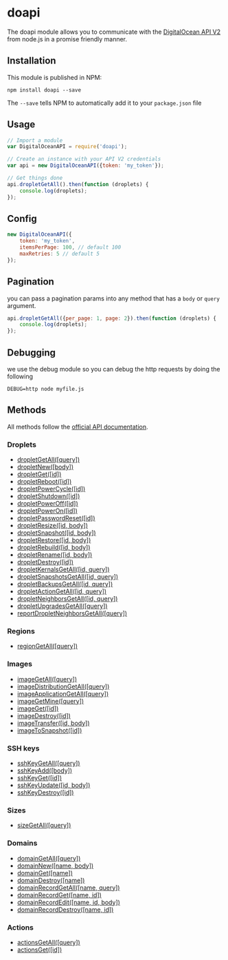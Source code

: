 # doapi

The doapi module allows you to communicate with the [DigitalOcean API V2](https://developers.digitalocean.com/documentation/v2/) from node.js in a promise friendly manner.

## Installation

This module is published in NPM:

```
npm install doapi --save
```

The `--save` tells NPM to automatically add it to your `package.json` file

## Usage

```js
// Import a module
var DigitalOceanAPI = require('doapi');

// Create an instance with your API V2 credentials
var api = new DigitalOceanAPI({token: 'my_token'});

// Get things done
api.dropletGetAll().then(function (droplets) {
	console.log(droplets);
});
```

## Config
```js
new DigitalOceanAPI({
	token: 'my_token',
	itemsPerPage: 100, // default 100
	maxRetries: 5 // default 5
});
```

## Pagination
you can pass a pagination params into any method that has a `body` or `query` argument.

```js
api.dropletGetAll({per_page: 1, page: 2}).then(function (droplets) {
	console.log(droplets);
});
```

## Debugging
we use the debug module so you can debug the http requests by doing the following

```
DEBUG=http node myfile.js
```

## Methods

All methods follow the [official API documentation](https://developers.digitalocean.com/documentation/v2/).

### Droplets

- [dropletGetAll([query])](https://developers.digitalocean.com/documentation/v2/#list-all-droplets)
- [dropletNew([body])](https://developers.digitalocean.com/documentation/v2/#create-a-new-droplet)
- [dropletGet([id])](https://developers.digitalocean.com/documentation/v2/#retrieve-an-existing-droplet-by-id)
- [dropletReboot([id])](https://developers.digitalocean.com/documentation/v2/#reboot-a-droplet)
- [dropletPowerCycle([id])](https://developers.digitalocean.com/documentation/v2/#power-cycle-a-droplet)
- [dropletShutdown([id])](https://developers.digitalocean.com/documentation/v2/#shutdown-a-droplet)
- [dropletPowerOff([id])](https://developers.digitalocean.com/documentation/v2/#power-off-a-droplet)
- [dropletPowerOn([id])](https://developers.digitalocean.com/documentation/v2/#power-on-a-droplet)
- [dropletPasswordReset([id])](https://developers.digitalocean.com/documentation/v2/#password-reset-a-droplet)
- [dropletResize([id, body])](https://developers.digitalocean.com/documentation/v2/#resize-a-droplet)
- [dropletSnapshot([id, body])](https://developers.digitalocean.com/documentation/v2/#snapshot-a-droplet)
- [dropletRestore([id, body])](https://developers.digitalocean.com/documentation/v2/#restore-a-droplet)
- [dropletRebuild([id, body])](https://developers.digitalocean.com/documentation/v2/#rebuild-a-droplet)
- [dropletRename([id, body])](https://developers.digitalocean.com/documentation/v2/#rename-a-droplet)
- [dropletDestroy([id])](https://developers.digitalocean.com/documentation/v2/#delete-a-droplet)
- [dropletKernalsGetAll([id, query])](https://developers.digitalocean.com/documentation/v2/#list-all-available-kernels-for-a-droplet)
- [dropletSnapshotsGetAll([id, query])](https://developers.digitalocean.com/documentation/v2/#list-snapshots-for-a-droplet)
- [dropletBackupsGetAll([id, query])](https://developers.digitalocean.com/documentation/v2/#list-backups-for-a-droplet)
- [dropletActionGetAll([id, query])](https://developers.digitalocean.com/documentation/v2/#list-actions-for-a-droplet)
- [dropletNeighborsGetAll([id, query])](https://developers.digitalocean.com/documentation/v2/#list-neighbors-for-a-droplet)
- [dropletUpgradesGetAll([query])](https://developers.digitalocean.com/documentation/v2/#list-droplet-upgrades)
- [reportDropletNeighborsGetAll([query])](https://developers.digitalocean.com/documentation/v2/#list-all-droplet-neighbors)


### Regions

- [regionGetAll([query])](https://developers.digitalocean.com/documentation/v2/#list-all-regions)

### Images

- [imageGetAll([query])](https://developers.digitalocean.com/documentation/v2/#list-all-images)
- [imageDistributionGetAll([query])](https://developers.digitalocean.com/documentation/v2/#list-all-distribution-images)
- [imageApplicationGetAll([query])](https://developers.digitalocean.com/documentation/v2/#list-all-application-images)
- [imageGetMine([query])](https://developers.digitalocean.com/documentation/v2/#list-a-user-s-images)
- [imageGet([id])](https://developers.digitalocean.com/documentation/v2/#retrieve-an-existing-image-by-id)
- [imageDestroy([id])](https://developers.digitalocean.com/documentation/v2/#delete-an-image)
- [imageTransfer([id, body])](https://developers.digitalocean.com/documentation/v2/#transfer-an-image)
- [imageToSnapshot([id])](https://developers.digitalocean.com/documentation/v2/#convert-an-image-to-a-snapshot)

### SSH keys

- [sshKeyGetAll([query])](https://developers.digitalocean.com/documentation/v2/#list-all-keys)
- [sshKeyAdd([body])](https://developers.digitalocean.com/documentation/v2/#create-a-new-key)
- [sshKeyGet([id])](https://developers.digitalocean.com/documentation/v2/#retrieve-an-existing-key)
- [sshKeyUpdate([id, body])](https://developers.digitalocean.com/documentation/v2/#update-a-key)
- [sshKeyDestroy([id])](https://developers.digitalocean.com/documentation/v2/#destroy-a-key)

### Sizes

- [sizeGetAll([query])](https://developers.digitalocean.com/documentation/v2/#list-all-sizes)

### Domains

- [domainGetAll([query])](https://developers.digitalocean.com/documentation/v2/#list-all-domains)
- [domainNew([name, body])](https://developers.digitalocean.com/documentation/v2/#create-a-new-domain)
- [domainGet([name])](https://developers.digitalocean.com/documentation/v2/#retrieve-an-existing-domain)
- [domainDestroy([name])](https://developers.digitalocean.com/documentation/v2/#delete-a-domain)
- [domainRecordGetAll([name, query])](https://developers.digitalocean.com/documentation/v2/#list-all-domain-records)
- [domainRecordGet([name, id])](https://developers.digitalocean.com/documentation/v2/#retrieve-an-existing-domain-record)
- [domainRecordEdit([name, id, body])](https://developers.digitalocean.com/documentation/v2/#update-a-domain-record)
- [domainRecordDestroy([name, id])](https://developers.digitalocean.com/documentation/v2/#delete-a-domain-record)


### Actions

- [actionsGetAll([query])](https://developers.digitalocean.com/documentation/v2/#list-all-actions)
- [actionsGet([id])](https://developers.digitalocean.com/documentation/v2/#retrieve-an-existing-action)
